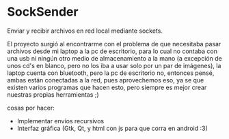 SockSender
==========

Enviar y recibir archivos en red local mediante sockets.

El proyecto surgió al encontrarme con el problema de que necesitaba pasar archivos desde mi laptop a la pc de escritorio, para lo cual no contaba con una usb ni ningún otro medio de almacenamiento a la mano (a excepción de unos cd's en blanco, pero no los iba a usar solo por un par de imágenes), la laptop cuenta con bluetooth, pero la pc de escritorio no, entonces pensé, ambas están conectadas a la red, pues aprovechemos eso, ya se que existen varios programas que hacen esto, pero siempre es mejor crear nuestras propias herramientas ;)


cosas por hacer:

- Implementar envíos recursivos
- Interfaz gráfica (Gtk, Qt, y html con js para que corra en android :3)
